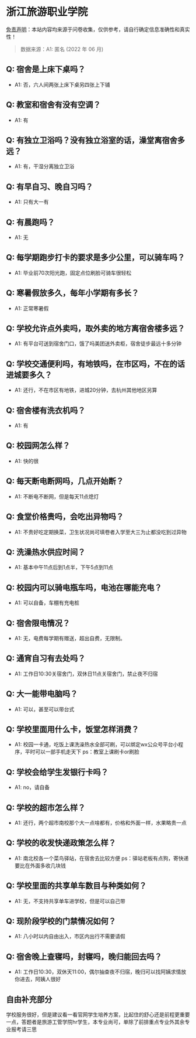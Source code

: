 # 浙江旅游职业学院

[免责声明](https://colleges.chat/#_3)：本站内容均来源于问卷收集，仅供参考，请自行确定信息准确性和真实性！

> 数据来源：A1: 匿名 (2022 年 06 月)

## Q: 宿舍是上床下桌吗？

- A1: 否，六人间两张上床下桌另四张上下铺

## Q: 教室和宿舍有没有空调？

- A1: 有

## Q: 有独立卫浴吗？没有独立浴室的话，澡堂离宿舍多远？

- A1: 有，干湿分离独立卫浴

## Q: 有早自习、晚自习吗？

- A1: 只有大一有

## Q: 有晨跑吗？

- A1: 无

## Q: 每学期跑步打卡的要求是多少公里，可以骑车吗？

- A1: 毕业前70次阳光跑，固定点位刷脸可骑车很轻松

## Q: 寒暑假放多久，每年小学期有多长？

- A1: 正常寒暑假

## Q: 学校允许点外卖吗，取外卖的地方离宿舍楼多远？

- A1: 有平台可送到宿舍门口，饿了吗美团送外卖柜，宿舍徒步最远十多分钟

## Q: 学校交通便利吗，有地铁吗，在市区吗，不在的话进城要多久？

- A1: 还行，不在市区有地铁，进城20分钟，去杭州其他地区另算

## Q: 宿舍楼有洗衣机吗？

- A1: 有

## Q: 校园网怎么样？

- A1: 快的很

## Q: 每天断电断网吗，几点开始断？

- A1: 不断电不断网，但是每天11点熄灯

## Q: 食堂价格贵吗，会吃出异物吗？

- A1: 不贵好吃定期换菜，卫生状况尚可填卷者入学至大三为止都没吃到过异物

## Q: 洗澡热水供应时间？

- A1: 基本中午11点后到1点半，下午5点到11点

## Q: 校园内可以骑电瓶车吗，电池在哪能充电？

- A1: 可以自备，车棚有充电桩

## Q: 宿舍限电情况？

- A1: 无，电费每学期有赠送，超出自费，无限制。

## Q: 通宵自习有去处吗？

- A1: 工作日10:30关宿舍门，双休日11点关宿舍门，禁止夜不归宿

## Q: 大一能带电脑吗？

- A1: 可以，甚至可以带台式

## Q: 学校里面用什么卡，饭堂怎样消费？

- A1: 校园一卡通，吃饭上课洗澡热水全部可刷，可以绑定wx公众号平台小程序，平时可以一部手机走天下 ps：教室上课刷卡or刷脸

## Q: 学校会给学生发银行卡吗？

- A1: no，请自备

## Q: 学校的超市怎么样？

- A1: 还行，两个超市南校那个大一点啥都有，价格和外面一样，水果略贵一点

## Q: 学校的收发快递政策怎么样？

- A1: 南北校各一个菜鸟驿站，在宿舍去比较方便 ps：驿站老板有点狗，寄快递要比在外面多收几块钱

## Q: 学校里面的共享单车数目与种类如何？

- A1: 无，不支持共享单车进学校，但是可以自己带

## Q: 现阶段学校的门禁情况如何？

- A1: 八小时以内自由出入，市区内出行不需要请假

## Q: 宿舍晚上查寝吗，封寝吗，晚归能回去吗？

- A1: 工作日10:30，双休天11:00，偶尔抽查夜不归宿，晚归可以找阿姨求情放你进去，阿姨人很好

## 自由补充部分

学校服务很好，但是建议看一看官网学生培养方案，比起住的舒心还是前程更重要一点，答题者是旅游工管学院hr学生，本专业尚可，单除了前排重点专业外其余专业报考请三思